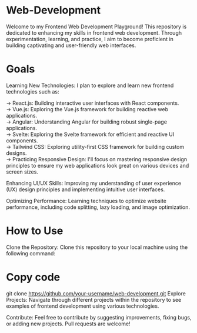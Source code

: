# Web-Development
Welcome to my Frontend Web Development Playground! This repository is dedicated to enhancing my skills in frontend web development. Through experimentation, learning, and practice, I aim to become proficient in building captivating and user-friendly web interfaces.

# Goals
Learning New Technologies: I plan to explore and learn new frontend technologies such as:

-> React.js: Building interactive user interfaces with React components. <br/>
-> Vue.js: Exploring the Vue.js framework for building reactive web applications. <br/>
-> Angular: Understanding Angular for building robust single-page applications. <br/>
-> Svelte: Exploring the Svelte framework for efficient and reactive UI components. <br/>
-> Tailwind CSS: Exploring utility-first CSS framework for building custom designs. <br/>
-> Practicing Responsive Design: I'll focus on mastering responsive design principles to ensure my web applications look great on various devices and screen sizes. <br/>

Enhancing UI/UX Skills: Improving my understanding of user experience (UX) design principles and implementing intuitive user interfaces.

Optimizing Performance: Learning techniques to optimize website performance, including code splitting, lazy loading, and image optimization.

# How to Use
Clone the Repository: Clone this repository to your local machine using the following command:

# Copy code
git clone https://github.com/your-username/web-development.git
Explore Projects: Navigate through different projects within the repository to see examples of frontend development using various technologies.

Contribute: Feel free to contribute by suggesting improvements, fixing bugs, or adding new projects. Pull requests are welcome!
